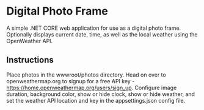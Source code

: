 # Digital Photo Frame
A simple .NET CORE web application for use as a digital photo frame. Optionally displays current date, time, as well as the local weather using the OpenWeather API. 

## Instructions
Place photos in the wwwroot/photos directory. 
Head on over to openweathermap.org to signup for a free API key - https://home.openweathermap.org/users/sign_up. 
Configure image duration, background color, show or hide clock, show or hide weather, and set the weather API location and key in the appsettings.json config file. 
